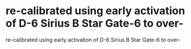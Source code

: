 # re-calibrated using early activation of D-6 Sirius B Star Gate-6 to over-

re-calibrated using early activation of D-6 Sirius B Star Gate-6 to over-